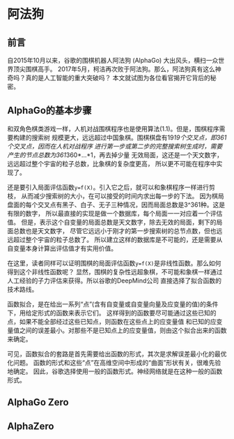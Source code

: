 ﻿<!--
  Copyright (c) 2017, Xin YUAN, courses of Zhejiang University
  All rights reserved.

  This program is free software; you can redistribute it and/or
  modify it under the terms of the 2-Clause BSD License.

  Author contact information:
    yxxinyuan@zju.edu.cn
-->

# 阿法狗

## 前言

自2015年10月以来，谷歌的围棋机器人阿法狗 (AlphaGo) 大出风头，横扫一众世界顶尖围棋高手。
2017年5月，柯洁再次败于阿法狗。那么，阿法狗真有这么神奇吗？真的是人工智能的重大突破吗？
本文就试图为各位看官揭开它背后的秘密。

## AlphaGo的基本步骤

和双角色棋类游戏一样，人机对战围棋程序也是使用算法(1.1)。但是，围棋程序需要构建的搜索树
规模更大，远远超过中国象棋。围棋棋盘有19*19个交叉点，即361个交叉点，因而在人机对战程序
进行第一步或第二步的完整搜索树生成时，需要产生的节点总数为361*360*...*1，再去掉少量
无效局面，这还是一个天文数字，远远超过整个宇宙的粒子总数，比象棋的复杂度更高，
所以更不可能在程序中实现了。

还是要引入局面评估函数`y=f(X)`。引入它之后，就可以和象棋程序一样进行剪枝，
从而减少搜索树的大小，在可以接受的时间内求出每一步的下法。
因为棋局盘面的每个交叉点有黑子、白子、无子三种情况，因而局面总数是3^361种。这是有限的数字，
所以最直接的实现是做一个数据库，每个局面一一对应着一个评估值。
但是，表示这个自变量的局面总数是天文数字，除去无效的局面，剩下的局面总数也是天文数字，
尽管它远远小于刚才的第一步搜索树的总节点数，但也远远超过整个宇宙的粒子总数了。
所以建立这样的数据库是不可能的，还是需要从自变量本身计算出评估值才有实用价值。

在这里，读者同样可以证明围棋的局面评估函数`y=f(X)`是非线性函数。那么如何得到这个非线性函数呢？
显然，围棋的复杂性远超象棋，不可能和象棋一样通过人工经验的子力评估来获得。所以谷歌的DeepMind公司
直接选择了拟合函数的技术路线。

函数拟合，是在给出一系列“点”(含有自变量或自变量向量及应变量的值)的条件下，用给定形式的函数来表示它们。
这样得到的函数要尽可能通过这些已知的点，如果不能全部经过这些已知点，则函数在这些点上的应变量值
和已知的应变量值之间的误差最小。对那些不是已知点上的应变量值，则由这个拟合出来的函数来确定。

可见，函数拟合的套路是首先需要给出函数的形式，其次是求解误差最小化的最优化问题。
函数的形式和这些“点”在高维空间中形成的“曲面”形状有关，很难先验地确定。
因此，谷歌选择使用一般的函数形式。神经网络就是在这种一般的函数形式。

## AlphaGo Zero

## AlphaZero

[TXTY-20170110]: http://sports.qq.com/a/20170110/014217.htm "腾讯体育"
